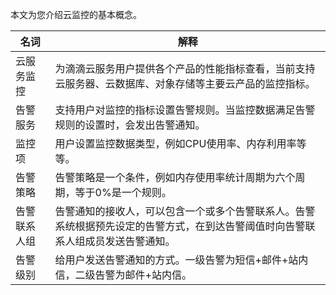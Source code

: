 本文为您介绍云监控的基本概念。

名词|	解释
----|-----
云服务监控	|为滴滴云服务用户提供各个产品的性能指标查看，当前支持云服务器、云数据库、对象存储等主要云产品的监控指标。
告警服务	|支持用户对监控的指标设置告警规则。当监控数据满足告警规则的设置时，会发出告警通知。
监控项|	用户设置监控数据类型，例如CPU使用率、内存利用率等等。
告警策略	|告警策略是一个条件，例如内存使用率统计周期为六个周期，等于0%是一个规则。
告警联系人组|	告警通知的接收人，可以包含一个或多个告警联系人。告警系统根据预先设定的告警方式，在到达告警阈值时向告警联系人组成员发送告警通知。
告警级别	|给用户发送告警通知的方式。一级告警为短信+邮件+站内信，二级告警为邮件+站内信。